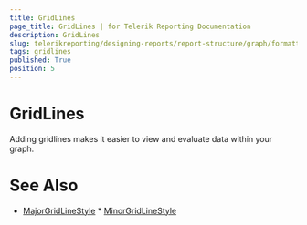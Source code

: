 ```yaml
---
title: GridLines
page_title: GridLines | for Telerik Reporting Documentation
description: GridLines
slug: telerikreporting/designing-reports/report-structure/graph/formatting-a-graph/gridlines
tags: gridlines
published: True
position: 5
---
```


# GridLines



Adding gridlines makes it easier to view and evaluate data within your graph.

# See Also
 * [MajorGridLineStyle](/reporting/api/Telerik.Reporting.GraphAxis#Telerik_Reporting_GraphAxis_MajorGridLineStyle)  * [MinorGridLineStyle](/reporting/api/Telerik.Reporting.GraphAxis#Telerik_Reporting_GraphAxis_MinorGridLineStyle) 
